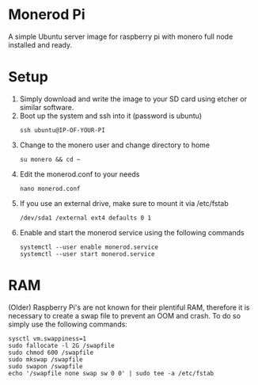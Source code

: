 # Monerod Pi
A simple Ubuntu server image for raspberry pi with monero full node installed and ready.

# Setup
1) Simply download and write the image to your SD card using etcher or similar software.
2) Boot up the system and ssh into it (password is ubuntu)
   ```
   ssh ubuntu@IP-OF-YOUR-PI
   ```
3) Change to the monero user and change directory to home
   ```
   su monero && cd ~
   ```
4) Edit the monerod.conf to your needs
   ```
   nano monerod.conf
   ```
5) If you use an external drive, make sure to mount it via /etc/fstab
   ```
   /dev/sda1 /external ext4 defaults 0 1
   ```
6) Enable and start the monerod service using the following commands
   ```
   systemctl --user enable monerod.service
   systemctl --user start monerod.service
   ```
   
# RAM
(Older) Raspberry Pi's are not known for their plentiful RAM, therefore it is necessary to create a swap file to prevent an OOM and crash. To do so simply use the following commands:
```
sysctl vm.swappiness=1
sudo fallocate -l 2G /swapfile
sudo chmod 600 /swapfile
sudo mkswap /swapfile
sudo swapon /swapfile
echo '/swapfile none swap sw 0 0' | sudo tee -a /etc/fstab
```
